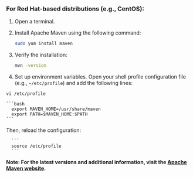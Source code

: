 ### For Red Hat-based distributions (e.g., CentOS):

1. Open a terminal.

2. Install Apache Maven using the following command:

    ```bash
    sudo yum install maven
    ```

3. Verify the installation:

    ```bash
    mvn -version
    ```

4. Set up environment variables. Open your shell profile configuration file (e.g., `~/etc/profile`) and add the following lines:

`vi /etc/profile`

    ```bash
      export MAVEN_HOME=/usr/share/maven
      export PATH=$MAVEN_HOME:$PATH
    ```
Then, reload the configuration:

      ```
      source /etc/profile
      ```

**Note: For the latest versions and additional information, visit the [Apache Maven website](https://maven.apache.org/).**
